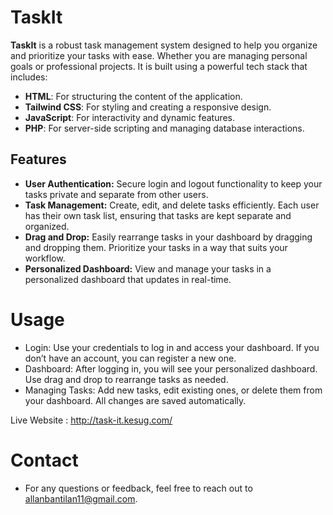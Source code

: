 # TaskIt

**TaskIt** is a robust task management system designed to help you organize and prioritize your tasks with ease. Whether you are managing personal goals or professional projects. It is built using a powerful tech stack that includes:

- **HTML**: For structuring the content of the application.
- **Tailwind CSS**: For styling and creating a responsive design.
- **JavaScript**: For interactivity and dynamic features.
- **PHP**: For server-side scripting and managing database interactions.

## Features

- **User Authentication:** Secure login and logout functionality to keep your tasks private and separate from other users.
- **Task Management:** Create, edit, and delete tasks efficiently. Each user has their own task list, ensuring that tasks are kept separate and organized.
- **Drag and Drop:** Easily rearrange tasks in your dashboard by dragging and dropping them. Prioritize your tasks in a way that suits your workflow.
- **Personalized Dashboard:** View and manage your tasks in a personalized dashboard that updates in real-time.

# Usage
- Login: Use your credentials to log in and access your dashboard. If you don’t have an account, you can register a new one.
- Dashboard: After logging in, you will see your personalized dashboard. Use drag and drop to rearrange tasks as needed.
- Managing Tasks: Add new tasks, edit existing ones, or delete them from your dashboard. All changes are saved automatically.

Live Website : http://task-it.kesug.com/

# Contact
- For any questions or feedback, feel free to reach out to allanbantilan11@gmail.com.




